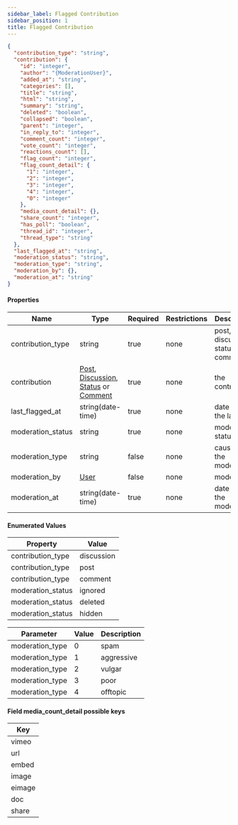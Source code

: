 ```yaml
---
sidebar_label: Flagged Contribution
sidebar_position: 1
title: Flagged Contribution
---
```


```json
{
  "contribution_type": "string",
  "contribution": {
    "id": "integer",
    "author": "{ModerationUser}",
    "added_at": "string",      
    "categories": [],
    "title": "string",
    "html": "string",
    "summary": "string",
    "deleted": "boolean",
    "collapsed": "boolean",
    "parent": "integer",
    "in_reply_to": "integer",
    "comment_count": "integer",
    "vote_count": "integer",
    "reactions_count": [],
    "flag_count": "integer",
    "flag_count_detail": {
      "1": "integer",
      "2": "integer",
      "3": "integer",
      "4": "integer",
      "0": "integer"
    },
    "media_count_detail": {},
    "share_count": "integer",
    "has_poll": "boolean",
    "thread_id": "integer",
    "thread_type": "string"
  },
  "last_flagged_at": "string",
  "moderation_status": "string",
  "moderation_type": "string",
  "moderation_by": {},
  "moderation_at": "string"
}

```

#### Properties

| Name              | Type                                                                                                                                                                                                   | Required | Restrictions | Description                         |
|-------------------|--------------------------------------------------------------------------------------------------------------------------------------------------------------------------------------------------------|----------|--------------|-------------------------------------|
| contribution_type | string                                                                                                                                                                                                 | true     | none         | post, discussion, status or comment |
| contribution      | [Post](/docs/apireference/v2/schemas/post), [Discussion](/docs/apireference/v2/schemas/discussion), [Status](/docs/apireference/v2/schemas/status) or [Comment](/docs/apireference/v2/schemas/comment) | true     | none         | the contribution                    |
| last_flagged_at   | string(date-time)                                                                                                                                                                                      | true     | none         | date time of the last flag          |
| moderation_status | string                                                                                                                                                                                                 | true     | none         | moderation status                   |
| moderation_type   | string                                                                                                                                                                                                 | false    | none         | cause of the moderation             |
| moderation_by     | [User](/docs/apireference/v2/schemas/user)                                                                                                                                                             | false    | none         | moderator                           |
| moderation_at     | string(date-time)                                                                                                                                                                                      | true     | none         | date time of the moderation         |

#### Enumerated Values

|Property|Value|
|---|---|
|contribution_type|discussion|
|contribution_type|post|
|contribution_type|comment|
|moderation_status|ignored|
|moderation_status|deleted|
|moderation_status|hidden|

|Parameter|Value|Description|
|---|---|---|
|moderation_type|0|spam|
|moderation_type|1|aggressive|
|moderation_type|2|vulgar|
|moderation_type|3|poor|
|moderation_type|4|offtopic|

#### Field media_count_detail possible keys
|Key|
|---|
|vimeo|
|url|
|embed|
|image|
|eimage|
|doc|
|share|

